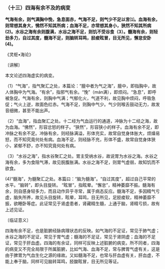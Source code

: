 ### （十三）四海有余不及的病变

**气海有余，则气满胸中悗，急息面赤，气海不足，则气少不足以言⑴。血海有余，则常想其身大，怫然不知其所病；血海不足，亦常想其身小，狭然不知其所病(2)。水谷之海有余则腹满，水谷之海不足，则饥不受谷食（3）。髓海有余，则轻劲多力，自过其度，髓海不足，则脑转耳鸣，胫痠眩冒，目无所见，懈怠安卧(4)。**

《灵枢•海论》

〔讲解〕

本文论述四海虚实的病变。

（1）“气海”，指气聚汇之处，本篇论：“膻中者为气之海”，膻中，即指胸中，故人体胸中为气海。“有余”，指邪气有余。“悗”（mán满），即烦闷。“急息”，即呼被急促。气海有余，则胸中气满；气郁化火，气道不利，故见胸中烦闷，呼吸急促；气火上逆，故面色红赤。气海不足，则胸中气少。气少则喉舌鼓动无力，故发音细微，甚至不能出声。

（2）“血海”，指血聚汇之处。十二经为气血运行的通道，冲脉为十二经之海，故为血海。“怫然”，形容忿怒的样子。“狭然”，形容狭小的样子。血海有余不足，即冲脉之有余不足。冲脉有余，则经脉满溢，形体充实，故常自觉身体胀大，烦燥易怒，而不知究竟何处有病。血海不足，则经脉不充，形体不盛，故常自觉身体狭小，紧郁不舒，亦不知究竟何处有病。

（3）“水谷之海”，指水谷聚汇之处。胃主受纳水谷，故说胃为水谷之海。水谷之海有余，多为食阻气滞，故见脘腹胀满。水谷之海不足，则胃气虚弱，故知饥而不欲食。

(4)“髓海”，为髓聚汇之处。本篇曰：“脑为髓海”。“自过其度”，超过自己平常的水平。“脑转”，即头目旋转。
“眩冒”，指眩晕。“懈怠”，精神萎靡不振。髓海有余，则自感身轻多力，而且动作异乎寻常，属于病态反应。髓海不足，多因精气亏虚，脑失所养，故见头目旋转，眩晕，耳鸣，目无所见，足胫痠软，精神萎靡不振，欲睡卧等症。此证常见于肾虚患者，肾藏精生髓，上通于脑，肾精亏损，故有上述见证。

〔临证意义〕

四海有余不足，也是脏腑经脉病理状态的反映。如气海的不足证，常见于肺气虚；水谷之海的不足证，常见于胃气虚；髓海的不足证，常见于肾阴虚；血海的不足证，常见于肝血虚。四海的有余证，同样可反映上述脏腑的病变。所不同者，四海的病变又不完全局限于所属脏腑，比如气海、血海不足，常与脾胃气虚有关，这是由于脾胃为气血生化之源的缘故。又如髓海不足，也常与肝血虚有关，肝血虚，不能上奉于脑，同样可见脑转耳鸣，胫酸眩冒，目无所见等证。
